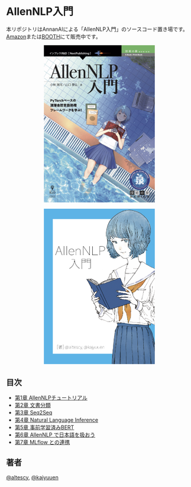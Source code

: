 # AllenNLP入門

本リポジトリはAnnanAIによる「AllenNLP入門」のソースコード置き場です。[Amazon](https://www.amazon.co.jp/dp/B08GLG39DF/ref=cm_sw_em_r_mt_dp_2pGsFbYJDFYJT)または[BOOTH](https://annan-ai.booth.pm/items/1881126)にて販売中です。

<p align="center">
  <img src="./allennlp-book-r-and-d.jpg" width="300" />
</p>

<p align="center">
  <img src="./allennlp-book.jpeg" width="300" />
</p>

## 目次

- [第1章 AllenNLPチュートリアル](./ner-model)
- [第2章 文書分類](./classifier-model)
- [第3章 Seq2Seq](./seq2seq)
- [第4章 Natural Language Inference](./nli)
- [第5章 事前学習済みBERT](./ner-model)
- [第6章 AllenNLP で日本語を扱おう](./jp-classifier-model)
- [第7章 MLflow との連携](./mlflow)

## 著者

[@altescy](https://github.com/altescy), [@kajyuuen](https://github.com/kajyuuen)
